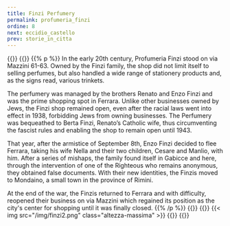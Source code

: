 ```yaml
---
title: Finzi Perfumery
permalink: profumeria_finzi
ordine: 8
next: eccidio_castello
prev: storie_in_citta
---
```

{{<row>}}
{{<column>}}
{{% p %}}
In the early 20th century, Profumeria Finzi stood on via Mazzini 61-63. Owned by the Finzi family, the shop did not limit itself to selling perfumes, but also
handled a wide range of stationery products and, as the signs read, various trinkets.

The perfumery was managed by the brothers Renato and Enzo Finzi and was the prime shopping spot in Ferrara. Unlike other businesses owned by Jews, the
Finzi shop remained open, even after the racial laws went into effect in 1938, forbidding Jews from owning businesses. The Perfumery was bequeathed to
Berta Finzi, Renato’s Catholic wife, thus circumventing the fascist rules and enabling the shop to remain open until 1943.

That year, after the armistice of September 8th, Enzo Finzi decided to flee Ferrara, taking his wife Nella and their two children, Cesare and Manlio, with him.
After a series of mishaps, the family found itself in Gabicce and here, through the intervention of one of the Righteous who remains anonymous, they obtained
false documents. With their new identities, the Finzis moved to Mondaino, a small town in the province of Rimini.

At the end of the war, the Finzis returned to Ferrara and with difficulty, reopened their business on via Mazzini which regained its position as the city's center
for shopping until it was finally closed.
{{% /p %}}
{{</column>}}
{{<column>}}
{{< img src="/img/finzi2.png" class="altezza-massima" >}}
{{</column>}}
{{</row>}}